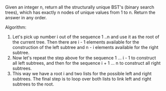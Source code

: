 Given an integer n, return all the structurally unique BST's (binary search trees), which has exactly n nodes of unique values from 1 to n. Return the answer in any order.

Algorithm:
1. Let's pick up number i out of the sequence 1 ..n and use it as the root of the current tree. Then there are i - 1 elements available for the construction of the left subtree and n - i elements available for the right subtree.
2. Now let's repeat the step above for the sequence 1 ... i - 1 to construct all left subtrees, and then for the sequence i + 1 ... n to construct all right subtrees.
3. This way we have a root i and two lists for the possible left and right subtrees. The final step is to loop over both lists to link left and right subtrees to the root.
